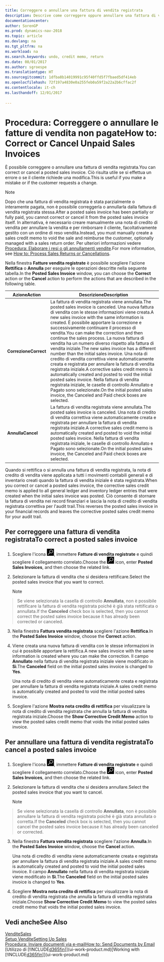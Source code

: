 ```yaml
---
title: Correggere o annullare una fattura di vendita registrata
description: Descrive come correggere oppure annullare una fattura di vendita registrata e collegarla a una nota di credito di vendita.
documentationcenter: 
author: SorenGP
ms.prod: dynamics-nav-2018
ms.topic: article
ms.devlang: na
ms.tgt_pltfrm: na
ms.workload: na
ms.search.keywords: undo, credit memo, return
ms.date: 08/01/2017
ms.author: sgroespe
ms.translationtype: HT
ms.sourcegitcommit: 1dfba8b14019991c95f40ffd5f7fbaed5df414eb
ms.openlocfilehash: 72f197a4830e0a255feb0a59f2a22a2b6cffac2f
ms.contentlocale: it-ch
ms.lasthandoff: 12/01/2017

---
```

# <a name="how-to-correct-or-cancel-unpaid-sales-invoices"></a><span data-ttu-id="1433d-103">Procedura: Correggere o annullare le fatture di vendita non pagate</span><span class="sxs-lookup"><span data-stu-id="1433d-103">How to: Correct or Cancel Unpaid Sales Invoices</span></span>
<span data-ttu-id="1433d-104">È possibile correggere o annullare una fattura di vendita registrata.</span><span class="sxs-lookup"><span data-stu-id="1433d-104">You can correct or cancel a posted sales invoice.</span></span> <span data-ttu-id="1433d-105">Ciò risulta utile se si effettua un errore o se il cliente richiede una modifica.</span><span class="sxs-lookup"><span data-stu-id="1433d-105">This is useful if you make a mistake or if the customer requests a change.</span></span>

> [!NOTE]  
>   <span data-ttu-id="1433d-106">Dopo che una fattura di vendita registrata è stata parzialmente o interamente pagata, non è possibile correggerla o annullarla dalla fattura di vendita registrata stessa.</span><span class="sxs-lookup"><span data-stu-id="1433d-106">After a posted sales invoice has been partially or fully paid, you cannot correct or cancel it from the posted sales invoice itself.</span></span> <span data-ttu-id="1433d-107">In alternativa, è necessario creare manualmente una nota di credito di vendita per annullare la vendita e per rimborsare il cliente, facoltativamente gestito con un ordine di reso vendita.</span><span class="sxs-lookup"><span data-stu-id="1433d-107">Instead, you must manually create a sales credit memo to void the sale and reimburse the customer, optionally managed with a sales return order.</span></span> <span data-ttu-id="1433d-108">Per ulteriori informazioni vedere [Procedura: Elaborare i resi o gli annullamenti vendite](sales-how-process-sales-returns-cancellations.md).</span><span class="sxs-lookup"><span data-stu-id="1433d-108">For more information, see [How to: Process Sales Returns or Cancellations](sales-how-process-sales-returns-cancellations.md).</span></span>

<span data-ttu-id="1433d-109">Nella finestra **Fatture vendita registrate** è possibile scegliere l'azione **Rettifica** o **Annulla** per eseguire le operazioni descritte nella seguente tabella.</span><span class="sxs-lookup"><span data-stu-id="1433d-109">In the **Posted Sales Invoice** window, you can choose the **Correct** action or the **Cancel** action to perform the actions that are described in the following table.</span></span>

| <span data-ttu-id="1433d-110">Azione</span><span class="sxs-lookup"><span data-stu-id="1433d-110">Action</span></span> | <span data-ttu-id="1433d-111">Descrizione</span><span class="sxs-lookup"><span data-stu-id="1433d-111">Description</span></span> |
| --- | --- |
| <span data-ttu-id="1433d-112">**Correzione**</span><span class="sxs-lookup"><span data-stu-id="1433d-112">**Correct**</span></span> |<span data-ttu-id="1433d-113">La fattura di vendita registrata viene annullata.</span><span class="sxs-lookup"><span data-stu-id="1433d-113">The posted sales invoice is canceled.</span></span> <span data-ttu-id="1433d-114">Una nuova fattura di vendita con le stesse informazioni viene creata.</span><span class="sxs-lookup"><span data-stu-id="1433d-114">A new sales invoice with the same information is created.</span></span> <span data-ttu-id="1433d-115">È possibile apportare la correzione e successivamente continuare il processo di vendita.</span><span class="sxs-lookup"><span data-stu-id="1433d-115">You can make the correction and then continue the sales process.</span></span> <span data-ttu-id="1433d-116">La nuova fattura di vendita ha un numero diverso rispetto alla fattura di vendita iniziale.</span><span class="sxs-lookup"><span data-stu-id="1433d-116">The new sales invoice has a different number than the initial sales invoice.</span></span> <span data-ttu-id="1433d-117">Una nota di credito di vendita correttiva viene automaticamente creata e registrata per annullare la fattura di vendita registrata iniziale.</span><span class="sxs-lookup"><span data-stu-id="1433d-117">A corrective sales credit memo is automatically created and posted to void the initial posted sales invoice.</span></span> <span data-ttu-id="1433d-118">Nella fattura di vendita registrata iniziale, le caselle di controllo Annullato e Pagato sono selezionate.</span><span class="sxs-lookup"><span data-stu-id="1433d-118">On the initial posted sales invoice, the Canceled and Paid check boxes are selected.</span></span> |
| <span data-ttu-id="1433d-119">**Annulla**</span><span class="sxs-lookup"><span data-stu-id="1433d-119">**Cancel**</span></span> |<span data-ttu-id="1433d-120">La fattura di vendita registrata viene annullata.</span><span class="sxs-lookup"><span data-stu-id="1433d-120">The posted sales invoice is canceled.</span></span> <span data-ttu-id="1433d-121">Una nota di credito di vendita correttiva viene automaticamente creata e registrata per annullare la fattura di vendita registrata iniziale.</span><span class="sxs-lookup"><span data-stu-id="1433d-121">A corrective sales credit memo is automatically created and posted to void the initial posted sales invoice.</span></span> <span data-ttu-id="1433d-122">Nella fattura di vendita registrata iniziale, le caselle di controllo Annullato e Pagato sono selezionate.</span><span class="sxs-lookup"><span data-stu-id="1433d-122">On the initial posted sales invoice, the Canceled and Paid check boxes are selected.</span></span> |

<span data-ttu-id="1433d-123">Quando si rettifica o si annulla una fattura di vendita registrata, la nota di credito di vendita viene applicata a tutti i movimenti contabili generali e di inventario creati quando la fattura di vendita iniziale è stata registrata.</span><span class="sxs-lookup"><span data-stu-id="1433d-123">When you correct or cancel a posted sales invoice, the corrective sales credit memo is applied to all general ledger and inventory ledger entries that were created when the initial sales invoice was posted.</span></span> <span data-ttu-id="1433d-124">Ciò consente di stornare la fattura di vendita nei record finanziari e lascia la nota di credito di vendita registrata correttiva per l'audit trail.</span><span class="sxs-lookup"><span data-stu-id="1433d-124">This reverses the posted sales invoice in your financial records and leaves the corrective posted sales credit memo for your audit trail.</span></span>

## <a name="to-correct-a-posted-sales-invoice"></a><span data-ttu-id="1433d-125">Per correggere una fattura di vendita registrata</span><span class="sxs-lookup"><span data-stu-id="1433d-125">To correct a posted sales invoice</span></span>
1. <span data-ttu-id="1433d-126">Scegliere l'icona ![Cerca pagina o report](media/ui-search/search_small.png "icona Cerca pagina o report"), immettere **Fatture di vendita registrate** e quindi scegliere il collegamento correlato.</span><span class="sxs-lookup"><span data-stu-id="1433d-126">Choose the ![Search for Page or Report](media/ui-search/search_small.png "Search for Page or Report icon") icon, enter **Posted Sales Invoices**, and then choose the related link.</span></span>  
2. <span data-ttu-id="1433d-127">Selezionare la fattura di vendita che si desidera rettificare.</span><span class="sxs-lookup"><span data-stu-id="1433d-127">Select the posted sales invoice that you want to correct.</span></span>

    > [!NOTE]  
>   <span data-ttu-id="1433d-128">Se viene selezionata la casella di controllo **Annullata**, non è possibile rettificare la fattura di vendita registrata poiché è già stata rettificata o annullata.</span><span class="sxs-lookup"><span data-stu-id="1433d-128">If the **Canceled** check box is selected, then you cannot correct the posted sales invoice because it has already been corrected or canceled.</span></span>
3. <span data-ttu-id="1433d-129">Nella finestra **Fattura vendita registrata** scegliere l'azione **Rettifica**.</span><span class="sxs-lookup"><span data-stu-id="1433d-129">In the **Posted Sales Invoice** window, choose the **Correct** action.</span></span>  
4. <span data-ttu-id="1433d-130">Viene creata una nuova fattura di vendita con le stesse informazioni in cui è possibile apportare la rettifica.</span><span class="sxs-lookup"><span data-stu-id="1433d-130">A new sales invoice with the same information is created where you can make the correction.</span></span> <span data-ttu-id="1433d-131">Il campo **Annullato** nella fattura di vendita registrata iniziale viene modificato in **Sì**.</span><span class="sxs-lookup"><span data-stu-id="1433d-131">The **Canceled** field on the initial posted sales invoice is changed to **Yes**.</span></span>

    <span data-ttu-id="1433d-132">Una nota di credito di vendita viene automaticamente creata e registrata per annullare la fattura di vendita registrata iniziale.</span><span class="sxs-lookup"><span data-stu-id="1433d-132">A sales credit memo is automatically created and posted to void the initial posted sales invoice.</span></span>
5. <span data-ttu-id="1433d-133">Scegliere l'azione **Mostra nota credito di rettifica** per visualizzare la nota di credito di vendita registrata che annulla la fattura di vendita registrata iniziale.</span><span class="sxs-lookup"><span data-stu-id="1433d-133">Choose the **Show Corrective Credit Memo** action to view the posted sales credit memo that voids the initial posted sales invoice.</span></span>

## <a name="to-cancel-a-posted-sales-invoice"></a><span data-ttu-id="1433d-134">Per annullare una fattura di vendita registrata</span><span class="sxs-lookup"><span data-stu-id="1433d-134">To cancel a posted sales invoice</span></span>
1. <span data-ttu-id="1433d-135">Scegliere l'icona ![Cerca pagina o report](media/ui-search/search_small.png "icona Cerca pagina o report"), immettere **Fatture di vendita registrate** e quindi scegliere il collegamento correlato.</span><span class="sxs-lookup"><span data-stu-id="1433d-135">Choose the ![Search for Page or Report](media/ui-search/search_small.png "Search for Page or Report icon") icon, enter **Posted Sales Invoices**, and then choose the related link.</span></span>  
2. <span data-ttu-id="1433d-136">Selezionare la fattura di vendita che si desidera annullare.</span><span class="sxs-lookup"><span data-stu-id="1433d-136">Select the posted sales invoice that you want to cancel.</span></span>

    > [!NOTE]  
>   <span data-ttu-id="1433d-137">Se viene selezionata la casella di controllo **Annullata**, non è possibile annullare la fattura di vendita registrata poiché è già stata annullata o corretta.</span><span class="sxs-lookup"><span data-stu-id="1433d-137">If the **Canceled** check box is selected, then you cannot cancel the posted sales invoice because it has already been canceled or corrected.</span></span>
3. <span data-ttu-id="1433d-138">Nella finestra **Fattura vendita registrata** scegliere l'azione **Annulla**.</span><span class="sxs-lookup"><span data-stu-id="1433d-138">In the **Posted Sales Invoice** window, choose the **Cancel** action.</span></span>

    <span data-ttu-id="1433d-139">Una nota di credito di vendita viene automaticamente creata e registrata per annullare la fattura di vendita registrata iniziale.</span><span class="sxs-lookup"><span data-stu-id="1433d-139">A sales credit memo is automatically created and posted to void the initial posted sales invoice.</span></span> <span data-ttu-id="1433d-140">Il campo **Annullato** nella fattura di vendita registrata iniziale viene modificato in **Sì**.</span><span class="sxs-lookup"><span data-stu-id="1433d-140">The **Canceled** field on the initial posted sales invoice is changed to **Yes**.</span></span>
4. <span data-ttu-id="1433d-141">Scegliere **Mostra nota credito di rettifica** per visualizzare la nota di credito di vendita registrata che annulla la fattura di vendita registrata iniziale.</span><span class="sxs-lookup"><span data-stu-id="1433d-141">Choose **Show Corrective Credit Memo** to view the posted sales credit memo that voids the initial posted sales invoice.</span></span>

## <a name="see-also"></a><span data-ttu-id="1433d-142">Vedi anche</span><span class="sxs-lookup"><span data-stu-id="1433d-142">See Also</span></span>
[<span data-ttu-id="1433d-143">Vendite</span><span class="sxs-lookup"><span data-stu-id="1433d-143">Sales</span></span>](sales-manage-sales.md)  
[<span data-ttu-id="1433d-144">Setup Vendite</span><span class="sxs-lookup"><span data-stu-id="1433d-144">Setting Up Sales</span></span>](sales-setup-sales.md)  
[<span data-ttu-id="1433d-145">Procedura: Inviare documenti via e-mail</span><span class="sxs-lookup"><span data-stu-id="1433d-145">How to: Send Documents by Email</span></span>](ui-how-send-documents-email.md)  
<span data-ttu-id="1433d-146">[Utilizzo di [!INCLUDE[d365fin](includes/d365fin_md.md)]](ui-work-product.md)</span><span class="sxs-lookup"><span data-stu-id="1433d-146">[Working with [!INCLUDE[d365fin](includes/d365fin_md.md)]](ui-work-product.md)</span></span>

